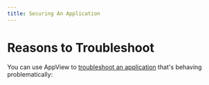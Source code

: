 ```yaml
---
title: Securing An Application
---
```


<span id="troubleshoot-all"></span>

# Reasons to Troubleshoot

You can use AppView to [troubleshoot an application](#crash-analysis) that's behaving problematically:

